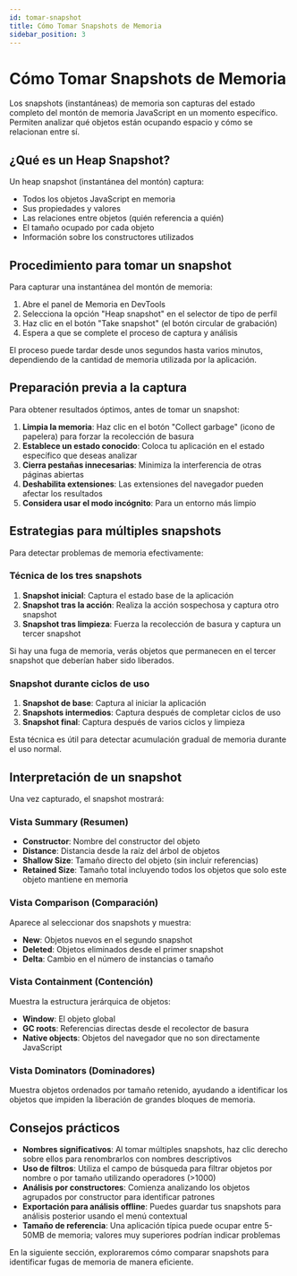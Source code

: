 ```yaml
---
id: tomar-snapshot
title: Cómo Tomar Snapshots de Memoria
sidebar_position: 3
---
```


# Cómo Tomar Snapshots de Memoria

Los snapshots (instantáneas) de memoria son capturas del estado completo del montón de memoria JavaScript en un momento específico. Permiten analizar qué objetos están ocupando espacio y cómo se relacionan entre sí.

## ¿Qué es un Heap Snapshot?

Un heap snapshot (instantánea del montón) captura:

- Todos los objetos JavaScript en memoria
- Sus propiedades y valores
- Las relaciones entre objetos (quién referencia a quién)
- El tamaño ocupado por cada objeto
- Información sobre los constructores utilizados

## Procedimiento para tomar un snapshot

Para capturar una instantánea del montón de memoria:

1. Abre el panel de Memoria en DevTools
2. Selecciona la opción "Heap snapshot" en el selector de tipo de perfil
3. Haz clic en el botón "Take snapshot" (el botón circular de grabación)
4. Espera a que se complete el proceso de captura y análisis

El proceso puede tardar desde unos segundos hasta varios minutos, dependiendo de la cantidad de memoria utilizada por la aplicación.

## Preparación previa a la captura

Para obtener resultados óptimos, antes de tomar un snapshot:

1. **Limpia la memoria**: Haz clic en el botón "Collect garbage" (icono de papelera) para forzar la recolección de basura
2. **Establece un estado conocido**: Coloca tu aplicación en el estado específico que deseas analizar
3. **Cierra pestañas innecesarias**: Minimiza la interferencia de otras páginas abiertas
4. **Deshabilita extensiones**: Las extensiones del navegador pueden afectar los resultados
5. **Considera usar el modo incógnito**: Para un entorno más limpio

## Estrategias para múltiples snapshots

Para detectar problemas de memoria efectivamente:

### Técnica de los tres snapshots

1. **Snapshot inicial**: Captura el estado base de la aplicación
2. **Snapshot tras la acción**: Realiza la acción sospechosa y captura otro snapshot
3. **Snapshot tras limpieza**: Fuerza la recolección de basura y captura un tercer snapshot

Si hay una fuga de memoria, verás objetos que permanecen en el tercer snapshot que deberían haber sido liberados.

### Snapshot durante ciclos de uso

1. **Snapshot de base**: Captura al iniciar la aplicación
2. **Snapshots intermedios**: Captura después de completar ciclos de uso
3. **Snapshot final**: Captura después de varios ciclos y limpieza

Esta técnica es útil para detectar acumulación gradual de memoria durante el uso normal.

## Interpretación de un snapshot

Una vez capturado, el snapshot mostrará:

### Vista Summary (Resumen)

- **Constructor**: Nombre del constructor del objeto
- **Distance**: Distancia desde la raíz del árbol de objetos
- **Shallow Size**: Tamaño directo del objeto (sin incluir referencias)
- **Retained Size**: Tamaño total incluyendo todos los objetos que solo este objeto mantiene en memoria

### Vista Comparison (Comparación)

Aparece al seleccionar dos snapshots y muestra:

- **New**: Objetos nuevos en el segundo snapshot
- **Deleted**: Objetos eliminados desde el primer snapshot
- **Delta**: Cambio en el número de instancias o tamaño

### Vista Containment (Contención)

Muestra la estructura jerárquica de objetos:

- **Window**: El objeto global
- **GC roots**: Referencias directas desde el recolector de basura
- **Native objects**: Objetos del navegador que no son directamente JavaScript

### Vista Dominators (Dominadores)

Muestra objetos ordenados por tamaño retenido, ayudando a identificar los objetos que impiden la liberación de grandes bloques de memoria.

## Consejos prácticos

- **Nombres significativos**: Al tomar múltiples snapshots, haz clic derecho sobre ellos para renombrarlos con nombres descriptivos
- **Uso de filtros**: Utiliza el campo de búsqueda para filtrar objetos por nombre o por tamaño utilizando operadores (>1000)
- **Análisis por constructores**: Comienza analizando los objetos agrupados por constructor para identificar patrones
- **Exportación para análisis offline**: Puedes guardar tus snapshots para análisis posterior usando el menú contextual
- **Tamaño de referencia**: Una aplicación típica puede ocupar entre 5-50MB de memoria; valores muy superiores podrían indicar problemas

En la siguiente sección, exploraremos cómo comparar snapshots para identificar fugas de memoria de manera eficiente.